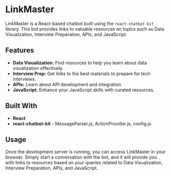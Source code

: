 # LinkMaster

LinkMaster is a React-based chatbot built using the `react-chatbot-kit` library. This bot provides links to valuable resources on topics such as Data Visualization, Interview Preparation, APIs, and JavaScript.

## Features

- **Data Visualization:** Find resources to help you learn about data visualization effectively.
- **Interview Prep:** Get links to the best materials to prepare for tech interviews.
- **APIs:** Learn about API development and integration.
- **JavaScript:** Enhance your JavaScript skills with curated resources.


## Built With
- **React**
- **react-chatbot-kit** - MessageParser.js, ActionProvider.js, config.js

## Usage
Once the development server is running, you can access LinkMaster in your browser. Simply start a conversation with the bot, and it will provide you with links to resources based on your queries related to Data Visualization, Interview Preparation, APIs, and JavaScript.
